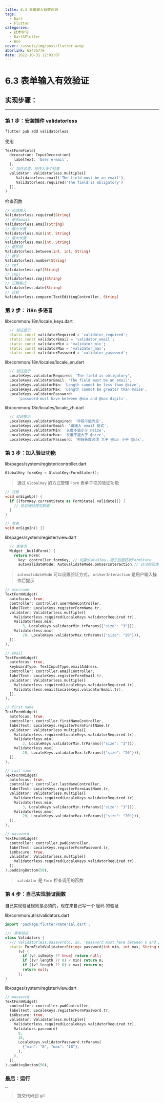 ```yaml
---
title: 6.3 表单输入有效验证
tags:
  - Dart
  - Flutter
categories:
  - 技术学习
  - Dart&Flutter
  - Woo
cover: /assets/img/post/flutter.webp
abbrlink: 6a43577e
date: 2022-10-31 11:03:07
---
```


# 6.3 表单输入有效验证

## 实现步骤：

---

### 第 1 步：安装插件 validatorless

```bash
flutter pub add validatorless
```

使用

```dart
TextFormField(
  decoration: InputDecoration(
    labelText: 'User e-mail',
  ),
  // 加在这里，可传入多个检查
  validator: Validatorless.multiple([
     Validatorless.email('The field must be an email'),
     Validatorless.required('The field is obligatory')
  ]),
)
```

检查函数

```dart
// 必须输入
Validatorless.required(String)
// 是否email
Validatorless.email(String)
// 最小长度
Validatorless.min(int, String)
// 最大长度
Validatorless.max(int, String)
// 值区间
Validatorless.between(int, int, String)
// 数字
Validatorless.number(String)
// cpf
Validatorless.cpf(String)
// cnpj
Validatorless.cnpj(String)
// 日期格式
Validatorless.date(String)
// 比较
Validatorless.compare(TextEditingController, String)
```

### 第 2 步： i18n 多语言

lib/common/i18n/locale_keys.dart

```dart
  // 验证提示
  static const validatorRequired = 'validator_required';
  static const validatorEmail = 'validator_email';
  static const validatorMin = 'validator_min';
  static const validatorMax = 'validator_max';
  static const validatorPassword = 'validator_password';
```

lib/common/i18n/locales/locale_en.dart

```dart
  // 验证提示
  LocaleKeys.validatorRequired: 'The field is obligatory',
  LocaleKeys.validatorEmail: 'The field must be an email',
  LocaleKeys.validatorMin: 'Length cannot be less than @size',
  LocaleKeys.validatorMax: 'Length cannot be greater than @size',
  LocaleKeys.validatorPassword:
      'password must have between @min and @max digits',
```

lib/common/i18n/locales/locale_zh.dart

```dart
  // 验证提示
  LocaleKeys.validatorRequired: '字段不能为空',
  LocaleKeys.validatorEmail: '请输入 email 格式',
  LocaleKeys.validatorMin: '长度不能小于 @size',
  LocaleKeys.validatorMax: '长度不能大于 @size',
  LocaleKeys.validatorPassword: '密码长度必须 大于 @min 小于 @max',
```

### 第 3 步：加入验证功能

lib/pages/system/register/controller.dart

```dart
GlobalKey formKey = GlobalKey<FormState>();
```

> 通过 `GlobalKey` 的方式管理 `Form` 表单子项的验证功能

```dart
// 注册
void onSignUp() {
  if ((formKey.currentState as FormState).validate()) {
    // 验证通过提交数据
  }
}

// 登录
void onSignIn() {}
```

lib/pages/system/register/view.dart

```dart
  // 表单页
  Widget _buildForm() {
    return Form(
      key: controller.formKey, // 设置globalKey，用于后面获取FormState
      autovalidateMode: AutovalidateMode.onUserInteraction,// 自动校验类型
```

> `autovalidateMode` 可以设置验证方式， `onUserInteraction` 是用户输入操作后提示

```dart
// username
TextFormWidget(
  autofocus: true,
  controller: controller.userNameController,
  labelText: LocaleKeys.registerFormName.tr,
  validator: Validatorless.multiple([
    Validatorless.required(LocaleKeys.validatorRequired.tr),
    Validatorless.min(
        3, LocaleKeys.validatorMin.trParams({"size": "3"})),
    Validatorless.max(
        20, LocaleKeys.validatorMax.trParams({"size": "20"})),
  ]),
),

// email
TextFormWidget(
  autofocus: true,
  keyboardType: TextInputType.emailAddress,
  controller: controller.emailController,
  labelText: LocaleKeys.registerFormEmail.tr,
  validator: Validatorless.multiple([
    Validatorless.required(LocaleKeys.validatorRequired.tr),
    Validatorless.email(LocaleKeys.validatorEmail.tr),
  ]),
),

// first name
TextFormWidget(
  autofocus: true,
  controller: controller.firstNameController,
  labelText: LocaleKeys.registerFormFirstName.tr,
  validator: Validatorless.multiple([
    Validatorless.required(LocaleKeys.validatorRequired.tr),
    Validatorless.min(
        3, LocaleKeys.validatorMin.trParams({"size": "3"})),
    Validatorless.max(
        20, LocaleKeys.validatorMax.trParams({"size": "20"})),
  ]),
),

// last name
TextFormWidget(
  autofocus: true,
  controller: controller.lastNameController,
  labelText: LocaleKeys.registerFormLastName.tr,
  validator: Validatorless.multiple([
    Validatorless.required(LocaleKeys.validatorRequired.tr),
    Validatorless.min(
        3, LocaleKeys.validatorMin.trParams({"size": "3"})),
    Validatorless.max(
        20, LocaleKeys.validatorMax.trParams({"size": "20"})),
  ]),
),

// password
TextFormWidget(
  controller: controller.pwdController,
  labelText: LocaleKeys.registerFormPassword.tr,
  isObscure: true,
  validator: Validatorless.multiple([
    Validatorless.required(LocaleKeys.validatorRequired.tr),
  ]),
).paddingBottom(50),
```

> `validator` 是 `Form` 检查调用的函数

### 第 4 步：自己实现验证函数

自己实现验证规则是必须的，现在来自己写一个 密码 的验证

lib/common/utils/validators.dart

```dart
import 'package:flutter/material.dart';

/// 表单验证
class Validators {
  /// Validatorless.password(6, 20, 'password must have between 6 and 20 digits')
  static FormFieldValidator<String> password(int min, int max, String m) =>
      (v) {
        if (v?.isEmpty ?? true) return null;
        if ((v?.length ?? 0) < min) return m;
        if ((v?.length ?? 0) > max) return m;
        return null;
      };
}
```

lib/pages/system/register/view.dart

```dart
// password
TextFormWidget(
  controller: controller.pwdController,
  labelText: LocaleKeys.registerFormPassword.tr,
  isObscure: true,
  validator: Validatorless.multiple([
    Validatorless.required(LocaleKeys.validatorRequired.tr),
    Validators.password(
      8,
      18,
      LocaleKeys.validatorPassword.trParams(
        {"min": "8", "max": "18"},
      ),
    ),
  ]),
).paddingBottom(50),
```

### 最后：运行

<img src="https://ducafecat.oss-cn-beijing.aliyuncs.com/podcast/image_aNhH9fPSoK.png" alt="img" style="zoom:25%;" />

> 提交代码到 git
